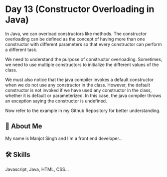
# Day 13 (Constructor Overloading in Java)

In Java, we can overload constructors like methods. The constructor overloading can be defined as the concept of having more than one constructor with different parameters so that every constructor can perform a different task.

We need to understand the purpose of constructor overloading. Sometimes, we need to use multiple constructors to initialize the different values of the class.

We must also notice that the java compiler invokes a default constructor when we do not use any constructor in the class. However, the default constructor is not invoked if we have used any constructor in the class, whether it is default or parameterized. In this case, the java compiler throws an exception saying the constructor is undefined.

Now refer to the example in my Github Repository for better understanding.
## 🚀 About Me
My name is Manjot Singh
and
I'm a front end developer...


## 🛠 Skills
Javascript, Java, HTML, CSS...

